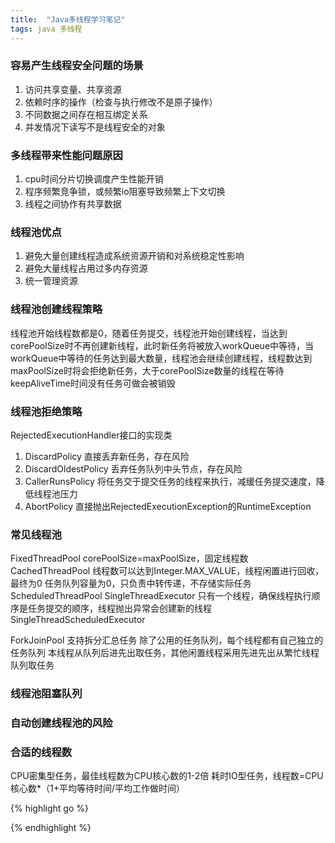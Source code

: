 ```yaml
---
title:  "Java多线程学习笔记"
tags: java 多线程
---
```


### 容易产生线程安全问题的场景
1. 访问共享变量、共享资源
2. 依赖时序的操作（检查与执行修改不是原子操作）
3. 不同数据之间存在相互绑定关系
4. 并发情况下读写不是线程安全的对象

### 多线程带来性能问题原因
1. cpu时间分片切换调度产生性能开销
2. 程序频繁竞争锁，或频繁io阻塞导致频繁上下文切换
3. 线程之间协作有共享数据

### 线程池优点
1. 避免大量创建线程造成系统资源开销和对系统稳定性影响
2. 避免大量线程占用过多内存资源
3. 统一管理资源

### 线程池创建线程策略
线程池开始线程数都是0，随着任务提交，线程池开始创建线程，当达到corePoolSize时不再创建新线程，此时新任务将被放入workQueue中等待，当workQueue中等待的任务达到最大数量，线程池会继续创建线程，线程数达到maxPoolSize时将会拒绝新任务，大于corePoolSize数量的线程在等待keepAliveTime时间没有任务可做会被销毁

### 线程池拒绝策略
RejectedExecutionHandler接口的实现类
1. DiscardPolicy
直接丢弃新任务，存在风险
2. DiscardOldestPolicy
丢弃任务队列中头节点，存在风险
3. CallerRunsPolicy
将任务交于提交任务的线程来执行，减缓任务提交速度，降低线程池压力
4. AbortPolicy
直接抛出RejectedExecutionException的RuntimeException

### 常见线程池
FixedThreadPool
corePoolSize=maxPoolSize，固定线程数
CachedThreadPool
线程数可以达到Integer.MAX_VALUE，线程闲置进行回收，最终为0
任务队列容量为0，只负责中转传递，不存储实际任务
ScheduledThreadPool
SingleThreadExecutor
只有一个线程，确保线程执行顺序是任务提交的顺序，线程抛出异常会创建新的线程
SingleThreadScheduledExecutor

ForkJoinPool
支持拆分汇总任务
除了公用的任务队列，每个线程都有自己独立的任务队列
本线程从队列后进先出取任务，其他闲置线程采用先进先出从繁忙线程队列取任务

### 线程池阻塞队列

### 自动创建线程池的风险

### 合适的线程数
CPU密集型任务，最佳线程数为CPU核心数的1-2倍
耗时IO型任务，线程数=CPU核心数*（1+平均等待时间/平均工作做时间）


{% highlight go %}

{% endhighlight %}

